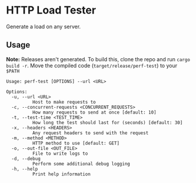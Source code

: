 # HTTP Load Tester

Generate a load on any server.


## Usage

**Note:** Releases aren't generated. To build this, clone the repo and run `cargo build -r`. Move the compiled code (`target/release/perf-test`) to your `$PATH`

```
Usage: perf-test [OPTIONS] --url <URL>

Options:
  -u, --url <URL>
          Host to make requests to
  -c, --concurrent-requests <CONCURRENT_REQUESTS>
          How many requests to send at once [default: 10]
  -t, --test-time <TEST_TIME>
          How long the test should last for (seconds) [default: 30]
  -x, --headers <HEADERS>
          Any request headers to send with the request
  -m, --method <METHOD>
          HTTP method to use [default: GET]
  -o, --out-file <OUT_FILE>
          File to write logs to
  -d, --debug
          Perform some additional debug logging
  -h, --help
          Print help information
```

